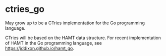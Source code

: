 <h1 class="libTop">ctries_go</h1>


May grow up to be a CTries implementation for the Go programming language.

CTries will be based on the HAMT data structure.  For recent implementation
of HAMT in the Go programming language, see 
<https://jddixon.github.io/hamt_go>.
